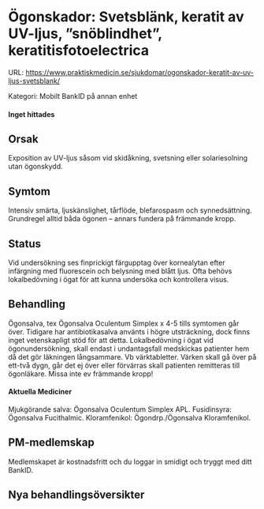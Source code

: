 # Ögonskador: Svetsblänk, keratit av UV-ljus, ”snöblindhet”, keratitisfotoelectrica

URL: https://www.praktiskmedicin.se/sjukdomar/ogonskador-keratit-av-uv-ljus-svetsblank/



Kategori: Mobilt BankID på annan enhet

#### Inget hittades

## Orsak

Exposition av UV-ljus såsom vid skidåkning, svetsning eller solariesolning utan ögonskydd.

## Symtom

Intensiv smärta, ljuskänslighet, tårflöde, blefarospasm och synnedsättning. Grundregel alltid båda ögonen – annars fundera på främmande kropp.

## Status

Vid undersökning ses finprickigt färgupptag över kornealytan efter infärgning med fluorescein och belysning med blått ljus. Ofta behövs lokalbedövning i ögat för att kunna undersöka och kontrollera visus.

## Behandling

Ögonsalva, tex Ögonsalva Oculentum Simplex x 4-5 tills symtomen går över. Tidigare har antibiotikasalva använts i högre utsträckning, dock finns inget vetenskapligt stöd för att detta. Lokalbedövning i ögat vid ögonundersökning, skall endast i undantagsfall medskickas patienter hem då det gör läkningen långsammare. Vb värktabletter. Värken skall gå över på ett-två dygn, går det ej över eller förvärras skall patienten remitteras till ögonläkare. Missa inte ev främmande kropp!

#### Aktuella Mediciner

Mjukgörande salva: Ögonsalva Oculentum Simplex APL.
Fusidinsyra: Ögonsalva Fucithalmic.
Kloramfenikol: Ögondrp./Ögonsalva Kloramfenikol.

## PM-medlemskap

Medlemskapet är kostnadsfritt och du loggar in smidigt och tryggt med ditt BankID.

## Nya behandlingsöversikter

